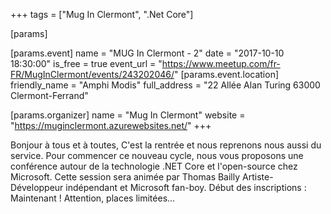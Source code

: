+++
tags = ["Mug In Clermont", ".Net Core"]

[params]

[params.event]
name = "MUG In Clermont - 2"
date = "2017-10-10 18:30:00"
is_free = true
event_url = "https://www.meetup.com/fr-FR/MugInClermont/events/243202046/"
[params.event.location]
friendly_name = "Amphi Modis"
full_address = "22 Allée Alan Turing 63000 Clermont-Ferrand"

[params.organizer]
name = "Mug In Clermont"
website = "https://muginclermont.azurewebsites.net/"
+++

Bonjour à tous et à toutes,  C'est la rentrée et nous reprenons nous aussi du service.  Pour commencer ce nouveau cycle, nous vous proposons une conférence autour de la technologie .NET Core et l'open-source chez Microsoft.  Cette session sera animée par Thomas Bailly Artiste-Développeur indépendant et Microsoft fan-boy.  Début des inscriptions : Maintenant ! Attention, places limitées...

